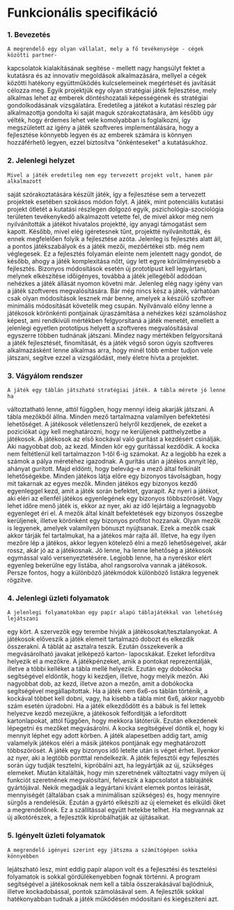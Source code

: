 # Funkcionális specifikáció

### 1. Bevezetés
	A megrendelő egy olyan vállalat, mely a fő tevékenysége - cégek közötti partner-
kapcsolatok kialakításának segítése - mellett nagy hangsúlyt fektet a kutatásra és az 
innovatív megoldások alkalmazására, mellyel a cégek közötti hatékony együttműködés 
kulcselemeinek megértését és javítását célozza meg.
	Egyik projektjük egy olyan stratégiai játék fejlesztése, mely alkalmas lehet 
az emberek döntéshozatali képességének és stratégiai gondolkodásának vizsgálatára. 
Eredetileg a játékot a kutatási részleg pár alkalmazottja gondolta ki saját maguk 
szórakoztatására, ám később úgy vélték, hogy érdemes lehet vele komolyabban is 
foglalkozni, így megszületett az igény a játék szoftveres implementálására, hogy a 
fejlesztése könnyebb legyen és az emberek számára is könnyen hozzáférhető legyen, 
ezzel biztosítva "önkénteseket" a kutatásukhoz.

### 2. Jelenlegi helyzet
	Mivel a játék eredetileg nem egy tervezett projekt volt, hanem pár alkalmazott 
saját szórakoztatására készült játék, így a fejlesztése sem a tervezett projektek 
esetében szokásos módon folyt. A játék, mint potenciális kutatási projekt ötletét 
a kutatási részlegen dolgozó egyik, pszichológia-szociológia területen tevékenykedő 
alkalmazott vetette fel, de mivel akkor még nem nyilvánították a játékot hivatalos 
projektté, így anyagi támogatást sem kapott.
	Később, mivel elég ígéretesnek tűnt, projektté nyilvánították, és ennek megfelelően
folyik a fejlesztése azóta. Jelenleg is fejlesztés alatt áll, a pontos játékszabályok 
és a játék mezői, mezőértékei stb. még nem véglegesek. Ez a fejlesztés folyamán 
eleinte nem jelentett nagy gondot, de később, ahogy a játék komplexitása nőtt, úgy lett 
egyre körülményesebb a fejlesztés. Bizonyos módosítások esetén új prototípust kell 
legyártani, melynek elkészítése időigényes, továbbá a játék jellegéből adódóan nehézkes 
a játék állását nyomon követni már.
	Jelenleg elég nagy igény van a játék szoftveres megvalósítására. Bár még nincs kész 
a játék, várhatóan csak olyan módosítások lesznek már benne, amelyek a készülő szoftver 
minimális módosítását követelik meg csupán.
	Nyilvánvaló előny lenne a játékosok körönkénti pontjainak újraszámítása a nehézkes 
kézi számoláshoz képest, ami rendkívüli mértékben felgyorsítaná a játék menetét, emellett 
a jelenlegi egyetlen prototípus helyett a szoftveres megvalósításával egyszerre többen 
tudnának játszani.
	Mindez nagy mértékben felgyorsítaná a játék fejlesztését, finomítását, és a játék 
végső soron úgyis szoftveres alkalmazásként lenne alkalmas arra, hogy minél több 
ember tudjon vele játszani, segítve ezzel a vizsgálódást, mely életre hívta a projektet.

### 3. Vágyálom rendszer
	A játék egy táblán játszható stratégiai játék. A tábla mérete jó lenne ha
változtatható lenne, attól függően, hogy mennyi ideig akarják játszani. A tábla
mezőkből állna. Minden mező tartalmazna valamilyen befektetési lehetőséget.
	A játékosok véletlenszerű helyről kezdjenek, de ezeket a poziciókat úgy kell
meghatározni, hogy ne kerüljenek patthelyzetbe a játékosok. A játékosok az első 
kockával való gurítást a kezdésért csinálják. Aki nagyobbat dob, az kezd.
	Minden kör egy gurítással kezdődik. A kocka nem feltétlenül kell tartalmazzon
1-től 6-ig számokat. Az a legjobb ha ezek a számok a pálya méretéhez igazodnak.
A gurítás után a játékos annyit lép, ahányat gurított. Majd eldönti, hogy belevág-e
a mező által felkínált lehetőségekbe.
	Minden játékos látja előre egy bizonyos távolságban, hogy mit takarnak az egyes
mezők. Minden játékos egy bizonyos kezdő egyenleggel kezd, amit a játék során befektet,
gyarapít.
	Az nyeri a játékot, aki eléri az ellenfél játékos egyenlegének egy bizonyos
többszörösét. Vagy lehet időre menő játék is, ekkor az nyer, aki az idő lejártáig
a legnagyobb egyenleget éri el.
	A mezők által kínált befektetések egy bizonyos összegbe kerüljenek, illetve 
körönként egy bizonyos profitot hozzanak. Olyan mezők is legyenek, amelyek valamilyen
bónuszt nyújtsanak. Ezek a mezők csak akkor tárják fel tartalmukat, ha a játékos
már rajta áll. Illetve, ha egy ilyen mezőre lép a játékos, akkor legyen kötelező
élni a mező lehetőségeivel, akár rossz, akár jó az a játékosnak.
	Jó lenne, ha lenne lehetőség a játékosok egymással való versenyeztetésére.
Legjobb lenne, ha a nyeréskor elért egyenleg bekerülne egy listába, ahol rangsorolva
vannak a játékosok. Persze fontos, hogy a különböző játékmódok különböző listákra
legyenek rögzítve.

### 4. Jelenlegi üzleti folyamatok
	A jelenlegi folyamatokban egy papír alapú táblajátékkal van lehetőség lejátszani 
egy kört. A szervezők egy terembe hívják a játékosokat/tesztalanyokat. A játékosok 
előveszik a játék elemeit tartalmazó dobozt és elkezdik összerakni. A táblát 
az asztalra teszik. Ezután összekeverik a megvásárolható javakat jelképező karton-
lapocskákat. Ezeket lefordítva helyezik el a mezőkre. A játékpénzeket, amik a 
pontokat reprezentálják, illetve a többi kelléket a tábla mellé helyezik. Ezután
egy dobókocka segítségével eldöntik, hogy ki kezdjen, illetve, hogy melyik mezőn. 
Aki nagyobbat dob, az kezd, illetve azon a mezőn, amit a dobókocka segítségével 
megállapítottak. Ha a játék nem 6x6-os táblán történik, a kockával többet kell 
dobni, vagy, ha kisebb a tábla mint 6x6, akkor nagyobb szám esetén újradobni. 
Ha a játék elkezdődött és a bábuk is fel lettek helyezve kezdő mezejükre, a 
játékosok felfordítják a lefordított kartonlapokat, attól függően, hogy mekkora 
látóterük. Ezután elkezdenek lépegetni és mezőket megvásárolni. A kocka segítségével 
döntik el, hogy ki mennyit léphet egy adott körben. A játék alapesetben addig 
tart, amíg valamelyik játékos eléri a másik játékos pontjának egy meghatározott 
többszörösét. A játék egy bizonyos idő letelte után is véget érhet. Ilyenkor az 
nyer, aki a legtöbb pontttal rendelkezik.
	A játék fejlesztői egy fejlesztés során úgy tudják tesztelni, kipróbálni azt, 
ha legyártják az új, szükséges elemeket. Miután kitalálták, hogy min szeretnének 
változtatni vagy milyen új funkciót szeretnének megvalósítani, felveszik a 
kapcsolatot a táblajáték gyártójával. Nekik megadják a legyártani kívánt elemek 
pontos leírását, mennyiségét (általában csak a minimálisan szükséges) és, hogy 
mennyire sürgős a rendelésük. Ezután a gyártó elkészíti az új elemeket és 
elküldi őket a megrendelőnek. Ez a szállítással együtt hetekbe telhet. Ha 
megvannak az új alkotórészek, a fejlesztők kipróbálhatják az újításaikat.

### 5. Igényelt üzleti folyamatok
	A megrendelő igényei szerint egy játszma a számítógépen sokka könnyebben 
lejátszható lesz, mint eddig papír alapon volt és a fejlesztési és tesztelési 
folyamatok is sokkal gördülékenyebben fognak történni. A program segítségével 
a játékosoknak nem kell a tábla összerakásával bajlódniuk, illetve kockadobással, 
pontok számolásával sem. A fejlesztők sokkal hatékonyabban tudnak a játék 
működésén módosítani és kiegészíteni azt.
